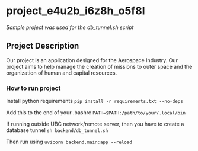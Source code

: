 # project_e4u2b_i6z8h_o5f8l

_Sample project was used for the db_tunnel.sh script_

## Project Description
Our project is an application designed for the Aerospace Industry. Our project aims to help manage the creation of missions to outer space and the organization of human and capital resources.

### How to run project
Install python requirements
`pip install -r requirements.txt --no-deps`

Add this to the end of your .bashrc
`PATH=$PATH:/path/to/your/.local/bin`

If running outside UBC network/remote server, then you have to create a database tunnel
`sh backend/db_tunnel.sh`

Then run using 
`uvicorn backend.main:app --reload`

